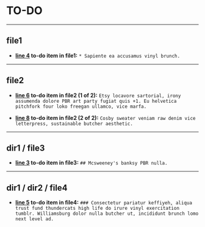 # TO-DO

---

## file1

* __[line 4](file1#L4) to-do item in file1:__  ```* Sapiente ea accusamus vinyl brunch.```


---

## file2

* __[line 6](file2#L6) to-do item in file2 (1 of 2):__  ```Etsy locavore sartorial, irony assumenda dolore PBR art party fugiat quis +1. Eu helvetica pitchfork four loko freegan ullamco, vice marfa.```

* __[line 8](file2#L8) to-do item in file2 (2 of 2):__  ```Cosby sweater veniam raw denim vice letterpress, sustainable butcher aesthetic.```


---

## dir1 / file3

* __[line 3](dir1/file3#L3) to-do item in file3:__  ```## Mcsweeney's banksy PBR nulla.```


---

## dir1 / dir2 / file4

* __[line 5](dir1/dir2/file4#L5) to-do item in file4:__  ```### Consectetur pariatur keffiyeh, aliqua trust fund thundercats high life do irure vinyl exercitation tumblr. Williamsburg dolor nulla butcher ut, incididunt brunch lomo next level ad.```


